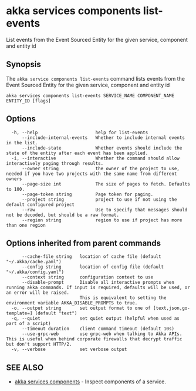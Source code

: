 # akka services components list-events

List events from the Event Sourced Entity for the given service, component and entity id

## Synopsis

The `akka service components list-events` command lists events from the Event Sourced Entity for the given service, component and entity id

```
akka services components list-events SERVICE_NAME COMPONENT_NAME ENTITY_ID [flags]
```

## Options

```
  -h, --help                      help for list-events
      --include-internal-events   Whether to include internal events in the list.
      --include-state             Whether events should include the state of the entity after each event has been applied.
  -i, --interactive               Whether the command should allow interactively paging through results.
      --owner string              the owner of the project to use, needed if you have two projects with the same name from different owners
      --page-size int             The size of pages to fetch. Defaults to 100.
      --page-token string         Page token for paging.
      --project string            project to use if not using the default configured project
      --raw                       Use to specify that messages should not be decoded, but should be a raw format.
      --region string             region to use if project has more than one region
```

## Options inherited from parent commands

```
      --cache-file string   location of cache file (default "~/.akka/cache.yaml")
      --config string       location of config file (default "~/.akka/config.yaml")
      --context string      configuration context to use
      --disable-prompt      Disable all interactive prompts when running akka commands. If input is required, defaults will be used, or an error will be raised.
                            This is equivalent to setting the environment variable AKKA_DISABLE_PROMPTS to true.
  -o, --output string       set output format to one of [text,json,go-template=] (default "text")
  -q, --quiet               set quiet output (helpful when used as part of a script)
      --timeout duration    client command timeout (default 10s)
      --use-grpc-web        use grpc-web when talking to Akka APIs. This is useful when behind corporate firewalls that decrypt traffic but don't support HTTP/2.
  -v, --verbose             set verbose output
```

## SEE ALSO

* [akka services components](akka_services_components.html)	 - Inspect components of a service.

